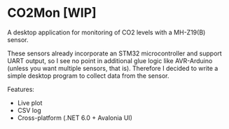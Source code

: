 # CO2Mon [WIP]

A desktop application for monitoring of CO2 levels with a MH-Z19(B) sensor.

These sensors already incorporate an STM32 microcontroller and support UART output, so I see no point in additional glue logic like AVR-Arduino
(unless you want multiple sensors, that is). Therefore I decided to write a simple desktop program to collect data from the sensor.

Features:
 - Live plot
 - CSV log
 - Cross-platform (.NET 6.0 + Avalonia UI)
 
